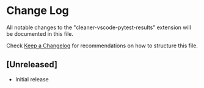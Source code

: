 # Change Log

All notable changes to the "cleaner-vscode-pytest-results" extension will be documented in this file.

Check [Keep a Changelog](http://keepachangelog.com/) for recommendations on how to structure this file.

## [Unreleased]

- Initial release